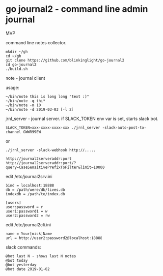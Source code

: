# go journal2 - command line admin journal

MVP


command line notes collector.

```
mkdir ~/gh
cd ~/gh
git clone https://github.com/blinkinglight/go-journal2
cd go-journal2
./build.sh
```

note - journal client

usage:
```
~/bin/note this is long long "text :)"
~/bin/note -q thi*
~/bin/note -n 10
~/bin/note -d 2019-03-03 [-l 2]
```

jrnl_server - journal server. if SLACK_TOKEN env var is set, starts slack bot.
```
SLACK_TOKEN=xxx-xxxx-xxxx-xxx ./jrnl_server -slack-auto-post-to-channel GWWR99EW
```
or
```
./jrnl_server -slack-webhook http://.....
```

```
http://journal2serveraddr:port
http://journal2serveraddr:port/?query=CaseSensitivePrefixToFilter&limit=10000
```

edit /etc/journal2srv.ini 

```
bind = localhost:18888
db = /path/were/db/lives.db
indexdb = /path/to/index.db

[users]
user:password = r
user1:password1 = w
user2:password2 = rw
```

edit /etc/journal2cli.ini

```
name = Your[nick]Name
url = http://user2:password2@localhost:18888
```

slack commands:
```
@bot last N - shows last N notes
@bot today 
@bot yesterday
@bot date 2019-01-02
```
